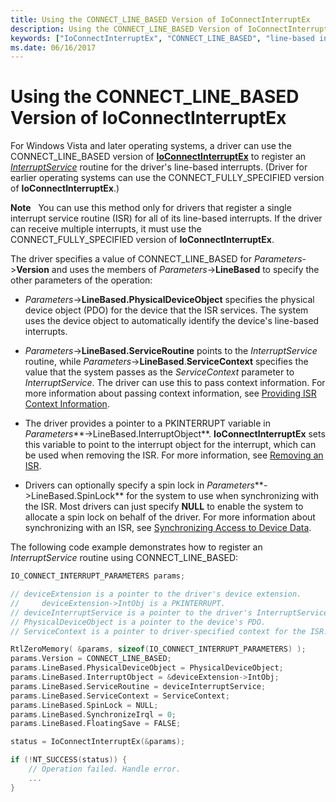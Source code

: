 ```yaml
---
title: Using the CONNECT_LINE_BASED Version of IoConnectInterruptEx
description: Using the CONNECT_LINE_BASED Version of IoConnectInterruptEx
keywords: ["IoConnectInterruptEx", "CONNECT_LINE_BASED", "line-based interrupts WDK kernel", "automatic interrupt detections WDK kernel"]
ms.date: 06/16/2017
---
```


# Using the CONNECT\_LINE\_BASED Version of IoConnectInterruptEx


For Windows Vista and later operating systems, a driver can use the CONNECT\_LINE\_BASED version of [**IoConnectInterruptEx**](/windows-hardware/drivers/ddi/wdm/nf-wdm-ioconnectinterruptex) to register an [*InterruptService*](/windows-hardware/drivers/ddi/wdm/nc-wdm-kservice_routine) routine for the driver's line-based interrupts. (Driver for earlier operating systems can use the CONNECT\_FULLY\_SPECIFIED version of **IoConnectInterruptEx**.)

**Note**   You can use this method only for drivers that register a single interrupt service routine (ISR) for all of its line-based interrupts. If the driver can receive multiple interrupts, it must use the CONNECT\_FULLY\_SPECIFIED version of **IoConnectInterruptEx**.

 

The driver specifies a value of CONNECT\_LINE\_BASED for *Parameters*-&gt;**Version** and uses the members of *Parameters*-&gt;**LineBased** to specify the other parameters of the operation:

-   *Parameters*-&gt;**LineBased.PhysicalDeviceObject** specifies the physical device object (PDO) for the device that the ISR services. The system uses the device object to automatically identify the device's line-based interrupts.

-   *Parameters*-&gt;**LineBased.ServiceRoutine** points to the *InterruptService* routine, while *Parameters*-&gt;**LineBased**.**ServiceContext** specifies the value that the system passes as the *ServiceContext* parameter to *InterruptService*. The driver can use this to pass context information. For more information about passing context information, see [Providing ISR Context Information](providing-isr-context-information.md).

-   The driver provides a pointer to a PKINTERRUPT variable in *Parameters***-&gt;LineBased.InterruptObject**. **IoConnectInterruptEx** sets this variable to point to the interrupt object for the interrupt, which can be used when removing the ISR. For more information, see [Removing an ISR](removing-an-isr.md).

-   Drivers can optionally specify a spin lock in *Parameters***-&gt;LineBased.SpinLock** for the system to use when synchronizing with the ISR. Most drivers can just specify **NULL** to enable the system to allocate a spin lock on behalf of the driver. For more information about synchronizing with an ISR, see [Synchronizing Access to Device Data](synchronizing-access-to-device-data.md).

The following code example demonstrates how to register an *InterruptService* routine using CONNECT\_LINE\_BASED:

```cpp
IO_CONNECT_INTERRUPT_PARAMETERS params;

// deviceExtension is a pointer to the driver's device extension. 
//     deviceExtension->IntObj is a PKINTERRUPT.
// deviceInterruptService is a pointer to the driver's InterruptService routine.
// PhysicalDeviceObject is a pointer to the device's PDO. 
// ServiceContext is a pointer to driver-specified context for the ISR.

RtlZeroMemory( &params, sizeof(IO_CONNECT_INTERRUPT_PARAMETERS) );
params.Version = CONNECT_LINE_BASED;
params.LineBased.PhysicalDeviceObject = PhysicalDeviceObject;
params.LineBased.InterruptObject = &deviceExtension->IntObj;
params.LineBased.ServiceRoutine = deviceInterruptService;
params.LineBased.ServiceContext = ServiceContext;
params.LineBased.SpinLock = NULL;
params.LineBased.SynchronizeIrql = 0;
params.LineBased.FloatingSave = FALSE;

status = IoConnectInterruptEx(&params);

if (!NT_SUCCESS(status)) {
    // Operation failed. Handle error.
    ...
}
```

 

